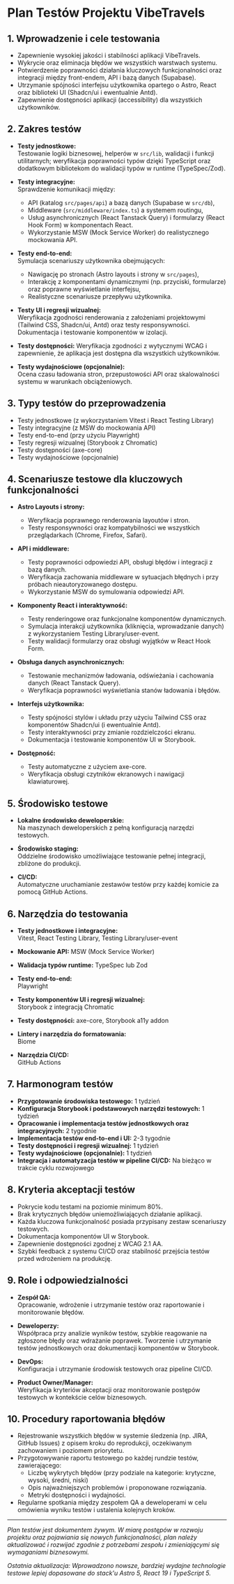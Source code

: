 # Plan Testów Projektu VibeTravels

## 1. Wprowadzenie i cele testowania

- Zapewnienie wysokiej jakości i stabilności aplikacji VibeTravels.
- Wykrycie oraz eliminacja błędów we wszystkich warstwach systemu.
- Potwierdzenie poprawności działania kluczowych funkcjonalności oraz integracji między front-endem, API i bazą danych (Supabase).
- Utrzymanie spójności interfejsu użytkownika opartego o Astro, React oraz biblioteki UI (Shadcn/ui i ewentualnie Antd).
- Zapewnienie dostępności aplikacji (accessibility) dla wszystkich użytkowników.

## 2. Zakres testów

- **Testy jednostkowe:**  
  Testowanie logiki biznesowej, helperów w `src/lib`, walidacji i funkcji utilitarnych; weryfikacja poprawności typów dzięki TypeScript oraz dodatkowym bibliotekom do walidacji typów w runtime (TypeSpec/Zod).
- **Testy integracyjne:**  
  Sprawdzenie komunikacji między:

  - API (katalog `src/pages/api`) a bazą danych (Supabase w `src/db`),
  - Middleware (`src/middleware/index.ts`) a systemem routingu,
  - Usług asynchronicznych (React Tanstack Query) i formularzy (React Hook Form) w komponentach React.
  - Wykorzystanie MSW (Mock Service Worker) do realistycznego mockowania API.

- **Testy end-to-end:**  
  Symulacja scenariuszy użytkownika obejmujących:

  - Nawigację po stronach (Astro layouts i strony w `src/pages`),
  - Interakcję z komponentami dynamicznymi (np. przyciski, formularze) oraz poprawne wyświetlanie interfejsu,
  - Realistyczne scenariusze przepływu użytkownika.

- **Testy UI i regresji wizualnej:**  
  Weryfikacja zgodności renderowania z założeniami projektowymi (Tailwind CSS, Shadcn/ui, Antd) oraz testy responsywności.
  Dokumentacja i testowanie komponentów w izolacji.

- **Testy dostępności:**
  Weryfikacja zgodności z wytycznymi WCAG i zapewnienie, że aplikacja jest dostępna dla wszystkich użytkowników.

- **Testy wydajnościowe (opcjonalnie):**  
  Ocena czasu ładowania stron, przepustowości API oraz skalowalności systemu w warunkach obciążeniowych.

## 3. Typy testów do przeprowadzenia

- Testy jednostkowe (z wykorzystaniem Vitest i React Testing Library)
- Testy integracyjne (z MSW do mockowania API)
- Testy end-to-end (przy użyciu Playwright)
- Testy regresji wizualnej (Storybook z Chromatic)
- Testy dostępności (axe-core)
- Testy wydajnościowe (opcjonalnie)

## 4. Scenariusze testowe dla kluczowych funkcjonalności

- **Astro Layouts i strony:**

  - Weryfikacja poprawnego renderowania layoutów i stron.
  - Testy responsywności oraz kompatybilności we wszystkich przeglądarkach (Chrome, Firefox, Safari).

- **API i middleware:**

  - Testy poprawności odpowiedzi API, obsługi błędów i integracji z bazą danych.
  - Weryfikacja zachowania middleware w sytuacjach błędnych i przy próbach nieautoryzowanego dostępu.
  - Wykorzystanie MSW do symulowania odpowiedzi API.

- **Komponenty React i interaktywność:**

  - Testy renderingowe oraz funkcjonalne komponentów dynamicznych.
  - Symulacja interakcji użytkownika (kliknięcia, wprowadzanie danych) z wykorzystaniem Testing Library/user-event.
  - Testy walidacji formularzy oraz obsługi wyjątków w React Hook Form.

- **Obsługa danych asynchronicznych:**

  - Testowanie mechanizmów ładowania, odświeżania i cachowania danych (React Tanstack Query).
  - Weryfikacja poprawności wyświetlania stanów ładowania i błędów.

- **Interfejs użytkownika:**

  - Testy spójności stylów i układu przy użyciu Tailwind CSS oraz komponentów Shadcn/ui (i ewentualnie Antd).
  - Testy interaktywności przy zmianie rozdzielczości ekranu.
  - Dokumentacja i testowanie komponentów UI w Storybook.

- **Dostępność:**
  - Testy automatyczne z użyciem axe-core.
  - Weryfikacja obsługi czytników ekranowych i nawigacji klawiaturowej.

## 5. Środowisko testowe

- **Lokalne środowisko deweloperskie:**  
  Na maszynach deweloperskich z pełną konfiguracją narzędzi testowych.

- **Środowisko staging:**  
  Oddzielne środowisko umożliwiające testowanie pełnej integracji, zbliżone do produkcji.

- **CI/CD:**  
  Automatyczne uruchamianie zestawów testów przy każdej komicie za pomocą GitHub Actions.

## 6. Narzędzia do testowania

- **Testy jednostkowe i integracyjne:**  
  Vitest, React Testing Library, Testing Library/user-event

- **Mockowanie API:**
  MSW (Mock Service Worker)

- **Walidacja typów runtime:**
  TypeSpec lub Zod

- **Testy end-to-end:**  
  Playwright

- **Testy komponentów UI i regresji wizualnej:**  
  Storybook z integracją Chromatic

- **Testy dostępności:**
  axe-core, Storybook a11y addon

- **Lintery i narzędzia do formatowania:**  
  Biome

- **Narzędzia CI/CD:**  
  GitHub Actions

## 7. Harmonogram testów

- **Przygotowanie środowiska testowego:** 1 tydzień
- **Konfiguracja Storybook i podstawowych narzędzi testowych:** 1 tydzień
- **Opracowanie i implementacja testów jednostkowych oraz integracyjnych:** 2 tygodnie
- **Implementacja testów end-to-end i UI:** 2-3 tygodnie
- **Testy dostępności i regresji wizualnej:** 1 tydzień
- **Testy wydajnościowe (opcjonalnie):** 1 tydzień
- **Integracja i automatyzacja testów w pipeline CI/CD:** Na bieżąco w trakcie cyklu rozwojowego

## 8. Kryteria akceptacji testów

- Pokrycie kodu testami na poziomie minimum 80%.
- Brak krytycznych błędów uniemożliwiających działanie aplikacji.
- Każda kluczowa funkcjonalność posiada przypisany zestaw scenariuszy testowych.
- Dokumentacja komponentów UI w Storybook.
- Zapewnienie dostępności zgodnej z WCAG 2.1 AA.
- Szybki feedback z systemu CI/CD oraz stabilność przejścia testów przed wdrożeniem na produkcję.

## 9. Role i odpowiedzialności

- **Zespół QA:**  
  Opracowanie, wdrożenie i utrzymanie testów oraz raportowanie i monitorowanie błędów.

- **Deweloperzy:**  
  Współpraca przy analizie wyników testów, szybkie reagowanie na zgłoszone błędy oraz wdrażanie poprawek.
  Tworzenie i utrzymanie testów jednostkowych oraz dokumentacji komponentów w Storybook.

- **DevOps:**  
  Konfiguracja i utrzymanie środowisk testowych oraz pipeline CI/CD.

- **Product Owner/Manager:**  
  Weryfikacja kryteriów akceptacji oraz monitorowanie postępów testowych w kontekście celów biznesowych.

## 10. Procedury raportowania błędów

- Rejestrowanie wszystkich błędów w systemie śledzenia (np. JIRA, GitHub Issues) z opisem kroku do reprodukcji, oczekiwanym zachowaniem i poziomem priorytetu.
- Przygotowywanie raportu testowego po każdej rundzie testów, zawierającego:
  - Liczbę wykrytych błędów (przy podziale na kategorie: krytyczne, wysoki, średni, niski)
  - Opis najważniejszych problemów i proponowane rozwiązania.
  - Metryki dostępności i wydajności.
- Regularne spotkania między zespołem QA a deweloperami w celu omówienia wyniku testów i ustalenia kolejnych kroków.

---

_Plan testów jest dokumentem żywym. W miarę postępów w rozwoju projektu oraz pojawiania się nowych funkcjonalności, plan należy aktualizować i rozwijać zgodnie z potrzebami zespołu i zmieniającymi się wymaganiami biznesowymi._

_Ostatnia aktualizacja: Wprowadzono nowsze, bardziej wydajne technologie testowe lepiej dopasowane do stack'u Astro 5, React 19 i TypeScript 5._

